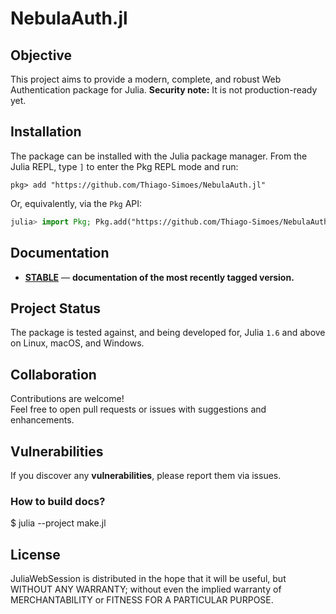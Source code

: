 # NebulaAuth.jl

## Objective

This project aims to provide a modern, complete, and robust Web Authentication package for Julia.
**Security note:** It is not production-ready yet.


## Installation

The package can be installed with the Julia package manager.
From the Julia REPL, type `]` to enter the Pkg REPL mode and run:

```
pkg> add "https://github.com/Thiago-Simoes/NebulaAuth.jl"
```

Or, equivalently, via the `Pkg` API:

```julia
julia> import Pkg; Pkg.add("https://github.com/Thiago-Simoes/NebulaAuth.jl")
```

## Documentation

- [**STABLE**](https://thiago-simoes.github.io/ORM.jl/) &mdash; **documentation of the most recently tagged version.**

## Project Status

The package is tested against, and being developed for, Julia `1.6` and above on Linux, macOS, and Windows.


## Collaboration

Contributions are welcome!  
Feel free to open pull requests or issues with suggestions and enhancements.

## Vulnerabilities

If you discover any **vulnerabilities**, please report them via issues.


### How to build docs?
$ julia --project make.jl

## License
JuliaWebSession is distributed in the hope that it will be useful,
but WITHOUT ANY WARRANTY; without even the implied warranty of
MERCHANTABILITY or FITNESS FOR A PARTICULAR PURPOSE.
